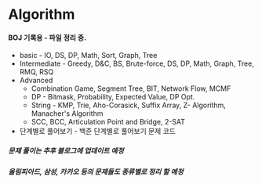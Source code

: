 # Algorithm

#### BOJ 기록용 - 파일 정리 중.

- basic - IO, DS, DP, Math, Sort, Graph, Tree
- Intermediate - Greedy, D&C, BS, Brute-force, DS, DP, Math, Graph, Tree, RMQ, RSQ
- Advanced
  - Combination Game, Segment Tree, BIT, Network Flow, MCMF
  - DP - Bitmask, Probability, Expected Value, DP Opt.
  - String - KMP, Trie, Aho-Corasick, Suffix Array, Z- Algorithm, Manacher's Algorithm
  - SCC, BCC, Articulation Point and Bridge, 2-SAT
- 단계별로 풀어보기 - 백준 단계별로 풀어보기 문제 코드

##### 문제 풀이는 추후 블로그에 업데이트 예정

##### 올림피아드, 삼성, 카카오 등의 문제들도 종류별로 정리 할 예정

